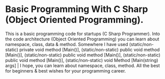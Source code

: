 # Basic Programming With C Sharp (Object Oriented Programming). 
This is a basic programming code for startups (C Sharp Programmer). Into the code architecture (Object Oriented Programming) you can learn about namespace, class, data &amp; method. Somewhere I have used (static/non-static) private void method [Main()], (static/non-static) public void method [Main()], (static/non-static) public void method [Main()], (static/non-static) public void method [Main()], (static/non-static) void Method [Main(string) args] | I hope, you can learn about namespace, class, method. All the best for beginners &amp; best wishes for your programming career. 
